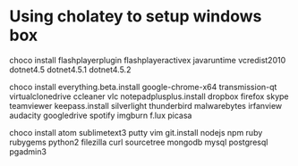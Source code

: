 # Using cholatey to setup windows box

choco install flashplayerplugin flashplayeractivex javaruntime vcredist2010 dotnet4.5 dotnet4.5.1 dotnet4.5.2


choco install everything.beta.install google-chrome-x64 transmission-qt virtualclonedrive ccleaner vlc notepadplusplus.install dropbox firefox skype teamviewer keepass.install silverlight thunderbird malwarebytes irfanview audacity googledrive spotify imgburn f.lux picasa 


choco install atom sublimetext3 putty vim git.install nodejs npm ruby rubygems python2 filezilla curl sourcetree mongodb mysql postgresql pgadmin3
